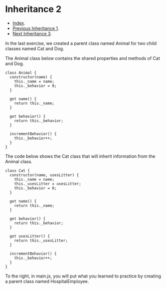 # Inheritance 2 #

- [Index](../).
- [Previous Inheritance 1](../Inheritance1).
- [Next Inheritance 3](../Inheritance3).

In the last exercise, we created a parent class named Animal for two child classes named Cat and Dog.

The Animal class below contains the shared properties and methods of Cat and Dog.
```
class Animal {
  constructor(name) {
    this._name = name;
    this._behavior = 0;
  }
 
  get name() {
    return this._name;
  }
 
  get behavior() {
    return this._behavior;
  }   
 
  incrementBehavior() {
    this._behavior++;
  }
} 
```
The code below shows the Cat class that will inherit information from the Animal class.
```
class Cat {
  constructor(name, usesLitter) {
    this._name = name;
    this._usesLitter = usesLitter;
    this._behavior = 0;
  }
 
  get name() {
    return this._name;
  }
 
  get behavior() {
    return this._behavior;
  }
 
  get usesLitter() {
    return this._usesLitter;
  }
 
  incrementBehavior() {
    this._behavior++;
  }
}
```
To the right, in main.js, you will put what you learned to practice by creating a parent class named HospitalEmployee.